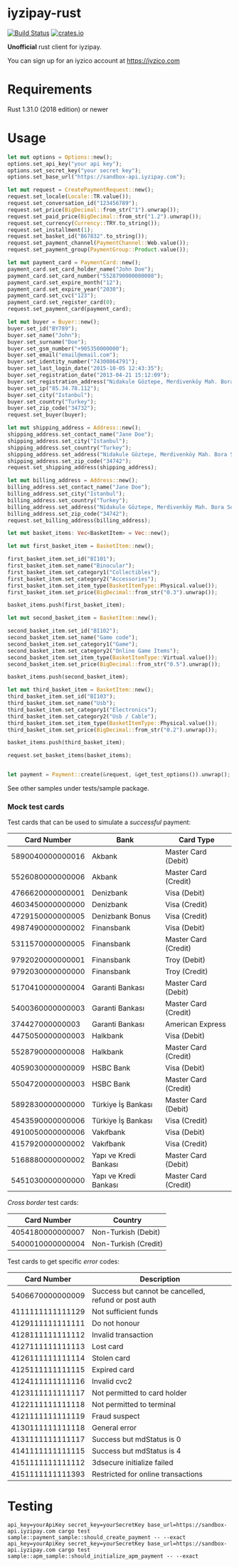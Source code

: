 # iyzipay-rust

[![Build Status](https://travis-ci.org/atakurt/iyzipay-rust.svg?branch=master)](https://travis-ci.org/atakurt/iyzipay-rust)
[![crates.io](https://img.shields.io/crates/v/iyzipay-rust.svg)](https://crates.io/crates/iyzipay-rust)


**Unofficial** rust client for iyzipay.

You can sign up for an iyzico account at https://iyzico.com

# Requirements

Rust 1.31.0 (2018 edition) or newer


# Usage

```rust
let mut options = Options::new();
options.set_api_key("your api key");
options.set_secret_key("your secret key");
options.set_base_url("https://sandbox-api.iyzipay.com");

let mut request = CreatePaymentRequest::new();
request.set_locale(Locale::TR.value());
request.set_conversation_id("123456789");
request.set_price(BigDecimal::from_str("1").unwrap());
request.set_paid_price(BigDecimal::from_str("1.2").unwrap());
request.set_currency(Currency::TRY.to_string());
request.set_installment(1);
request.set_basket_id("B67832".to_string());
request.set_payment_channel(PaymentChannel::Web.value());
request.set_payment_group(PaymentGroup::Product.value());

let mut payment_card = PaymentCard::new();
payment_card.set_card_holder_name("John Doe");
payment_card.set_card_number("5528790000000008");
payment_card.set_expire_month("12");
payment_card.set_expire_year("2030");
payment_card.set_cvc("123");
payment_card.set_register_card(0);
request.set_payment_card(payment_card);

let mut buyer = Buyer::new();
buyer.set_id("BY789");
buyer.set_name("John");
buyer.set_surname("Doe");
buyer.set_gsm_number("+905350000000");
buyer.set_email("email@email.com");
buyer.set_identity_number("74300864791");
buyer.set_last_login_date("2015-10-05 12:43:35");
buyer.set_registration_date("2013-04-21 15:12:09");
buyer.set_registration_address("Nidakule Göztepe, Merdivenköy Mah. Bora Sok. No:1");
buyer.set_ip("85.34.78.112");
buyer.set_city("Istanbul");
buyer.set_country("Turkey");
buyer.set_zip_code("34732");
request.set_buyer(buyer);

let mut shipping_address = Address::new();
shipping_address.set_contact_name("Jane Doe");
shipping_address.set_city("Istanbul");
shipping_address.set_country("Turkey");
shipping_address.set_address("Nidakule Göztepe, Merdivenköy Mah. Bora Sok. No:1");
shipping_address.set_zip_code("34742");
request.set_shipping_address(shipping_address);

let mut billing_address = Address::new();
billing_address.set_contact_name("Jane Doe");
billing_address.set_city("Istanbul");
billing_address.set_country("Turkey");
billing_address.set_address("Nidakule Göztepe, Merdivenköy Mah. Bora Sok. No:1");
billing_address.set_zip_code("34742");
request.set_billing_address(billing_address);

let mut basket_items: Vec<BasketItem> = Vec::new();

let mut first_basket_item = BasketItem::new();

first_basket_item.set_id("BI101");
first_basket_item.set_name("Binocular");
first_basket_item.set_category1("Collectibles");
first_basket_item.set_category2("Accessories");
first_basket_item.set_item_type(BasketItemType::Physical.value());
first_basket_item.set_price(BigDecimal::from_str("0.3").unwrap());

basket_items.push(first_basket_item);

let mut second_basket_item = BasketItem::new();

second_basket_item.set_id("BI102");
second_basket_item.set_name("Game code");
second_basket_item.set_category1("Game");
second_basket_item.set_category2("Online Game Items");
second_basket_item.set_item_type(BasketItemType::Virtual.value());
second_basket_item.set_price(BigDecimal::from_str("0.5").unwrap());

basket_items.push(second_basket_item);

let mut third_basket_item = BasketItem::new();
third_basket_item.set_id("BI103");
third_basket_item.set_name("Usb");
third_basket_item.set_category1("Electronics");
third_basket_item.set_category2("Usb / Cable");
third_basket_item.set_item_type(BasketItemType::Physical.value());
third_basket_item.set_price(BigDecimal::from_str("0.2").unwrap());

basket_items.push(third_basket_item);

request.set_basket_items(basket_items);


let payment = Payment::create(&request, &get_test_options()).unwrap();
```
See other samples under tests/sample package.

### Mock test cards

Test cards that can be used to simulate a *successful* payment:

Card Number      | Bank                       | Card Type
-----------      | ----                       | ---------
5890040000000016 | Akbank                     | Master Card (Debit)
5526080000000006 | Akbank                     | Master Card (Credit)
4766620000000001 | Denizbank                  | Visa (Debit)
4603450000000000 | Denizbank                  | Visa (Credit)
4729150000000005 | Denizbank Bonus            | Visa (Credit)
4987490000000002 | Finansbank                 | Visa (Debit)
5311570000000005 | Finansbank                 | Master Card (Credit)
9792020000000001 | Finansbank                 | Troy (Debit)
9792030000000000 | Finansbank                 | Troy (Credit)
5170410000000004 | Garanti Bankası            | Master Card (Debit)
5400360000000003 | Garanti Bankası            | Master Card (Credit)
374427000000003  | Garanti Bankası            | American Express
4475050000000003 | Halkbank                   | Visa (Debit)
5528790000000008 | Halkbank                   | Master Card (Credit)
4059030000000009 | HSBC Bank                  | Visa (Debit)
5504720000000003 | HSBC Bank                  | Master Card (Credit)
5892830000000000 | Türkiye İş Bankası         | Master Card (Debit)
4543590000000006 | Türkiye İş Bankası         | Visa (Credit)
4910050000000006 | Vakıfbank                  | Visa (Debit)
4157920000000002 | Vakıfbank                  | Visa (Credit)
5168880000000002 | Yapı ve Kredi Bankası      | Master Card (Debit)
5451030000000000 | Yapı ve Kredi Bankası      | Master Card (Credit)

*Cross border* test cards:

Card Number      | Country
-----------      | -------
4054180000000007 | Non-Turkish (Debit)
5400010000000004 | Non-Turkish (Credit)

Test cards to get specific *error* codes:

Card Number       | Description
-----------       | -----------
5406670000000009  | Success but cannot be cancelled, refund or post auth
4111111111111129  | Not sufficient funds
4129111111111111  | Do not honour
4128111111111112  | Invalid transaction
4127111111111113  | Lost card
4126111111111114  | Stolen card
4125111111111115  | Expired card
4124111111111116  | Invalid cvc2
4123111111111117  | Not permitted to card holder
4122111111111118  | Not permitted to terminal
4121111111111119  | Fraud suspect
4130111111111118  | General error
4131111111111117  | Success but mdStatus is 0
4141111111111115  | Success but mdStatus is 4
4151111111111112  | 3dsecure initialize failed
4151111111111393  | Restricted for online transactions

# Testing

    api_key=yourApiKey secret_key=yourSecretKey base_url=https://sandbox-api.iyzipay.com cargo test sample::payment_sample::should_create_payment -- --exact
    api_key=yourApiKey secret_key=yourSecretKey base_url=https://sandbox-api.iyzipay.com cargo test sample::apm_sample::should_initialize_apm_payment -- --exact

